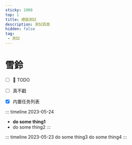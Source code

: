 ```yaml
---
sticky: 1000
top: 1
title: 標題測試
description: 測試頁面
hidden: false
tag:
 - 測試
---
```

# 雪鈴

* [ ] 🥔 TODO
* [ ] 真不戳
* [x] 内置任务列表


::: timeline 2023-05-24
- **do some thing1**
- do some thing2
:::

::: timeline 2023-05-23
do some thing3
do some thing4
:::